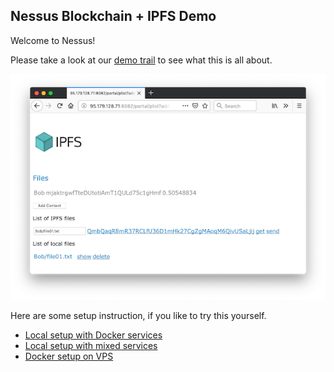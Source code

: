 
## Nessus Blockchain + IPFS Demo

Welcome to Nessus! 

Please take a look at our [demo trail](trail/index.md) to see what this is all about.

![preview](trail/img/bob-list-02-small.png)

Here are some setup instruction, if you like to try this yourself.

* [Local setup with Docker services ](setup/Setup-All-Docker.md)
* [Local setup with mixed services](setup/Setup-Mixed-Docker.md)
* [Docker setup on VPS](setup/Setup-VPS-Docker.md)

